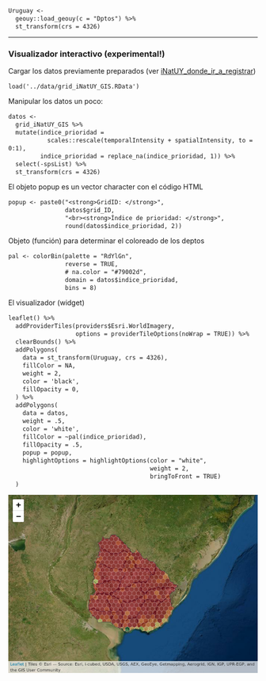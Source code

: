     Uruguay <- 
      geouy::load_geouy(c = "Dptos") %>% 
      st_transform(crs = 4326)

------------------------------------------------------------------------

### Visualizador interactivo (experimental!)

Cargar los datos previamente preparados (ver
[iNatUY\_donde\_ir\_a\_registrar](iNatUY_donde_ir_a_registrar.md))

    load('../data/grid_iNatUY_GIS.RData')

Manipular los datos un poco:

    datos <- 
      grid_iNatUY_GIS %>% 
      mutate(indice_prioridad = 
               scales::rescale(temporalIntensity + spatialIntensity, to = 0:1),
             indice_prioridad = replace_na(indice_prioridad, 1)) %>% 
      select(-spsList) %>% 
      st_transform(crs = 4326)

El objeto popup es un vector character con el código HTML

    popup <- paste0("<strong>GridID: </strong>", 
                    datos$grid_ID, 
                    "<br><strong>Índice de prioridad: </strong>", 
                    round(datos$indice_prioridad, 2))

Objeto (función) para determinar el coloreado de los deptos

    pal <- colorBin(palette = "RdYlGn", 
                    reverse = TRUE,
                    # na.color = "#79002d",
                    domain = datos$indice_prioridad, 
                    bins = 8)

El visualizador (widget)

    leaflet() %>%
      addProviderTiles(providers$Esri.WorldImagery,
                       options = providerTileOptions(noWrap = TRUE)) %>% 
      clearBounds() %>% 
      addPolygons(
        data = st_transform(Uruguay, crs = 4326), 
        fillColor = NA, 
        weight = 2, 
        color = 'black',
        fillOpacity = 0,
      ) %>% 
      addPolygons(
        data = datos,
        weight = .5, 
        color = 'white',
        fillColor = ~pal(indice_prioridad),
        fillOpacity = .5,
        popup = popup,
        highlightOptions = highlightOptions(color = "white", 
                                            weight = 2, 
                                            bringToFront = TRUE)
      )

![](iNatUY_donde_ir_a_registrar_viz_files/figure-markdown_strict/unnamed-chunk-5-1.png)
